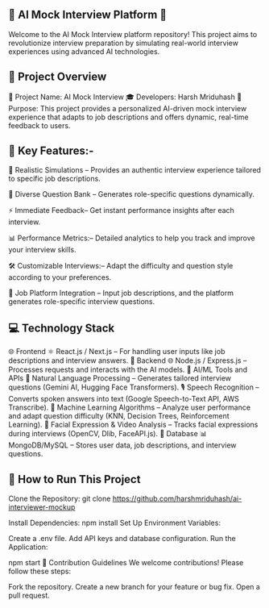 ## 🌟 AI Mock Interview Platform 🌟
Welcome to the AI Mock Interview platform repository! This project aims to revolutionize interview preparation by simulating real-world interview experiences using advanced AI technologies.

##  🚀 Project Overview

🤖 Project Name: AI Mock Interview
🎓 Developers: Harsh Mriduhash
🧠 Purpose: This project provides a personalized AI-driven mock interview experience that adapts to job descriptions and offers dynamic, real-time feedback to users.

##  🌟 Key Features:-

🎯 Realistic Simulations – Provides an authentic interview experience tailored to specific job descriptions.

📝 Diverse Question Bank – Generates role-specific questions dynamically.

⚡ Immediate Feedback– Get instant performance insights after each interview.

📊 Performance Metrics:– Detailed analytics to help you track and improve your interview skills.


🛠 Customizable Interviews:– Adapt the difficulty and question style according to your preferences.


💼 Job Platform Integration – Input job descriptions, and the platform generates role-specific interview questions.

##  💻 Technology Stack

🌐 Frontend ⚛️ React.js / Next.js – For handling user inputs like job descriptions and interview answers.
📡 Backend 🌐 Node.js / Express.js – Processes requests and interacts with the AI models.
🧠 AI/ML Tools and APIs
📝 Natural Language Processing – Generates tailored interview questions (Gemini AI, Hugging Face Transformers).
🎙 Speech Recognition – Converts spoken answers into text (Google Speech-to-Text API, AWS Transcribe).
🤖 Machine Learning Algorithms – Analyze user performance and adapt question difficulty (KNN, Decision Trees, Reinforcement Learning).
🎥 Facial Expression & Video Analysis – Tracks facial expressions during interviews (OpenCV, Dlib, FaceAPI.js).
💽 Database
📊 MongoDB/MySQL – Stores user data, job descriptions, and interview questions.

##  🔧 How to Run This Project

Clone the Repository:
git clone https://github.com/harshmriduhash/ai-interviewer-mockup

Install Dependencies:
npm install
Set Up Environment Variables:

Create a .env file.
Add API keys and database configuration.
Run the Application:

npm start
🎉 Contribution Guidelines
We welcome contributions! Please follow these steps:

Fork the repository.
Create a new branch for your feature or bug fix.
Open a pull request.
